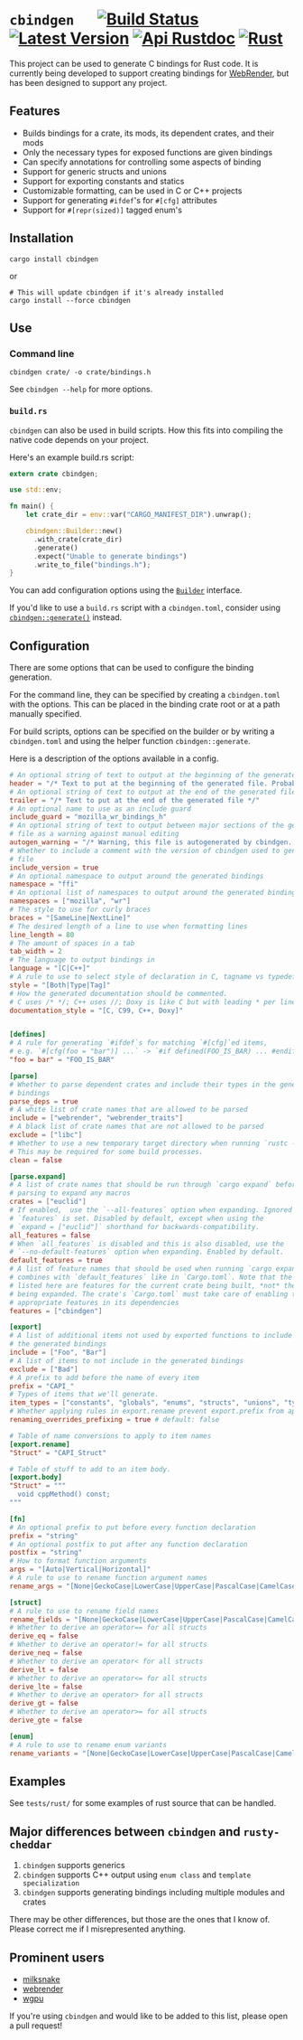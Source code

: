 # `cbindgen` &emsp; [![Build Status]][travis] [![Latest Version]][crates.io] [![Api Rustdoc]][rustdoc] [![Rust](https://img.shields.io/badge/rust-1.32%2B-blue.svg?maxAge=3600)](https://github.com/eqrion/cbindgen)

[Build Status]: https://api.travis-ci.org/eqrion/cbindgen.svg?branch=master
[travis]: https://travis-ci.org/eqrion/cbindgen
[Latest Version]: https://img.shields.io/crates/v/cbindgen.svg
[crates.io]: https://crates.io/crates/cbindgen
[Api Rustdoc]: https://img.shields.io/badge/api-rustdoc-blue.svg
[rustdoc]: https://docs.rs/cbindgen

This project can be used to generate C bindings for Rust code. It is currently being developed to support creating bindings for [WebRender](https://github.com/servo/webrender/), but has been designed to support any project.

## Features

  * Builds bindings for a crate, its mods, its dependent crates, and their mods
  * Only the necessary types for exposed functions are given bindings
  * Can specify annotations for controlling some aspects of binding
  * Support for generic structs and unions
  * Support for exporting constants and statics
  * Customizable formatting, can be used in C or C++ projects
  * Support for generating `#ifdef`'s for `#[cfg]` attributes
  * Support for `#[repr(sized)]` tagged enum's

## Installation

```
cargo install cbindgen
```
or
```
# This will update cbindgen if it's already installed
cargo install --force cbindgen
```

## Use

### Command line

```
cbindgen crate/ -o crate/bindings.h
```

See `cbindgen --help` for more options.

### `build.rs`

`cbindgen` can also be used in build scripts. How this fits into compiling the native code depends on your project.

Here's an example build.rs script:
```rust
extern crate cbindgen;

use std::env;

fn main() {
    let crate_dir = env::var("CARGO_MANIFEST_DIR").unwrap();

    cbindgen::Builder::new()
      .with_crate(crate_dir)
      .generate()
      .expect("Unable to generate bindings")
      .write_to_file("bindings.h");
}

```

You can add configuration options using the [`Builder`](https://docs.rs/cbindgen/*/cbindgen/struct.Builder.html#methods) interface.

If you'd like to use a `build.rs` script with a `cbindgen.toml`, consider using [`cbindgen::generate()`](https://docs.rs/cbindgen/*/cbindgen/fn.generate.html) instead.

## Configuration

There are some options that can be used to configure the binding generation.

For the command line, they can be specified by creating a `cbindgen.toml` with the options. This can be placed in the binding crate root or at a path manually specified.

For build scripts, options can be specified on the builder or by writing a `cbindgen.toml` and using the helper function `cbindgen::generate`.

Here is a description of the options available in a config.

```toml
# An optional string of text to output at the beginning of the generated file
header = "/* Text to put at the beginning of the generated file. Probably a license. */"
# An optional string of text to output at the end of the generated file
trailer = "/* Text to put at the end of the generated file */"
# An optional name to use as an include guard
include_guard = "mozilla_wr_bindings_h"
# An optional string of text to output between major sections of the generated
# file as a warning against manual editing
autogen_warning = "/* Warning, this file is autogenerated by cbindgen. Don't modify this manually. */"
# Whether to include a comment with the version of cbindgen used to generate the
# file
include_version = true
# An optional namespace to output around the generated bindings
namespace = "ffi"
# An optional list of namespaces to output around the generated bindings
namespaces = ["mozilla", "wr"]
# The style to use for curly braces
braces = "[SameLine|NextLine]"
# The desired length of a line to use when formatting lines
line_length = 80
# The amount of spaces in a tab
tab_width = 2
# The language to output bindings in
language = "[C|C++]"
# A rule to use to select style of declaration in C, tagname vs typedef
style = "[Both|Type|Tag]"
# How the generated documentation should be commented.
# C uses /* */; C++ uses //; Doxy is like C but with leading * per line.
documentation_style = "[C, C99, C++, Doxy]"


[defines]
# A rule for generating `#ifdef`s for matching `#[cfg]`ed items,
# e.g. `#[cfg(foo = "bar")] ...` -> `#if defined(FOO_IS_BAR) ... #endif`
"foo = bar" = "FOO_IS_BAR"

[parse]
# Whether to parse dependent crates and include their types in the generated
# bindings
parse_deps = true
# A white list of crate names that are allowed to be parsed
include = ["webrender", "webrender_traits"]
# A black list of crate names that are not allowed to be parsed
exclude = ["libc"]
# Whether to use a new temporary target directory when running `rustc --pretty=expanded`.
# This may be required for some build processes.
clean = false

[parse.expand]
# A list of crate names that should be run through `cargo expand` before
# parsing to expand any macros
crates = ["euclid"]
# If enabled,  use the `--all-features` option when expanding. Ignored when
# `features` is set. Disabled by default, except when using the
# `expand = ["euclid"]` shorthand for backwards-compatibility.
all_features = false
# When `all_features` is disabled and this is also disabled, use the
# `--no-default-features` option when expanding. Enabled by default.
default_features = true
# A list of feature names that should be used when running `cargo expand`. This
# combines with `default_features` like in `Cargo.toml`. Note that the features
# listed here are features for the current crate being built, *not* the crates
# being expanded. The crate's `Cargo.toml` must take care of enabling the
# appropriate features in its dependencies
features = ["cbindgen"]

[export]
# A list of additional items not used by exported functions to include in
# the generated bindings
include = ["Foo", "Bar"]
# A list of items to not include in the generated bindings
exclude = ["Bad"]
# A prefix to add before the name of every item
prefix = "CAPI_"
# Types of items that we'll generate.
item_types = ["constants", "globals", "enums", "structs", "unions", "typedefs", "opaque", "functions"]
# Whether applying rules in export.rename prevent export.prefix from applying.
renaming_overrides_prefixing = true # default: false

# Table of name conversions to apply to item names
[export.rename]
"Struct" = "CAPI_Struct"

# Table of stuff to add to an item body.
[export.body]
"Struct" = """
  void cppMethod() const;
"""

[fn]
# An optional prefix to put before every function declaration
prefix = "string"
# An optional postfix to put after any function declaration
postfix = "string"
# How to format function arguments
args = "[Auto|Vertical|Horizontal]"
# A rule to use to rename function argument names
rename_args = "[None|GeckoCase|LowerCase|UpperCase|PascalCase|CamelCase|SnakeCase|ScreamingSnakeCase|QualifiedScreamingSnakeCase]"

[struct]
# A rule to use to rename field names
rename_fields = "[None|GeckoCase|LowerCase|UpperCase|PascalCase|CamelCase|SnakeCase|ScreamingSnakeCase|QualifiedScreamingSnakeCase]"
# Whether to derive an operator== for all structs
derive_eq = false
# Whether to derive an operator!= for all structs
derive_neq = false
# Whether to derive an operator< for all structs
derive_lt = false
# Whether to derive an operator<= for all structs
derive_lte = false
# Whether to derive an operator> for all structs
derive_gt = false
# Whether to derive an operator>= for all structs
derive_gte = false

[enum]
# A rule to use to rename enum variants
rename_variants = "[None|GeckoCase|LowerCase|UpperCase|PascalCase|CamelCase|SnakeCase|ScreamingSnakeCase|QualifiedScreamingSnakeCase]"

```

## Examples

See `tests/rust/` for some examples of rust source that can be handled.

## Major differences between `cbindgen` and `rusty-cheddar`

1. `cbindgen` supports generics
2. `cbindgen` supports C++ output using `enum class` and `template specialization`
3. `cbindgen` supports generating bindings including multiple modules and crates

There may be other differences, but those are the ones that I know of. Please correct me if I misrepresented anything.

## Prominent users

* [milksnake](https://github.com/getsentry/milksnake)
* [webrender](https://searchfox.org/mozilla-central/source/gfx/webrender_bindings/webrender_ffi_generated.h)
* [wgpu](https://github.com/gfx-rs/wgpu/blob/master/wgpu-bindings/wgpu.h)

If you're using `cbindgen` and would like to be added to this list, please open a pull request!
